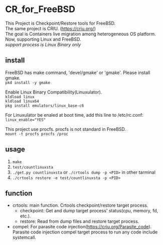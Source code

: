# CR\_for\_FreeBSD

This Project is Checkpoint/Restore tools for FreeBSD.  
The same project is CRIU. (https://criu.org/)  
The goal is Containers live migration among heterogeneous OS platform. Now, supporting Linux and FreeBSD.  
*support process is Linux Binary only* 

## install
FreeBSD has make command, 'devel/gmake' or 'gmake'.
Please install gmake.  
`pkd install -y gmake`

Enable Linux Binary Compatibility(Linuxulator).  
`kldload linux`  
`kldload linux64`  
`pkg install emulators/linux_base-c6`  

For Linuxulator be enaled at boot time, add this line to /etc/rc.conf:  
`linux_enable="YES"`

This project use procfs. procfs is not standard in FreeBSD.  
`mount -t procfs procfs /proc`  


## usage
1. `make`
2. `test/countlinuxsta`
3. `./get.py countlinuxsta` or `./crtools dump -p <PID>` in other tarminal
4. `./crtools restore -e test/countlinuxsta -p <PID>`


## function
- crtools: main function. Crtools checkpoint/restore target process.
  - checkpoint: Get and dump target process' status(cpu, memory, fd, etc.).
  - restore: Read from dump files and restore target process.
- compel: For parasite code injection(https://criu.org/Parasite_code). Parasite code injection compel target process to run any code include systemcall. 
